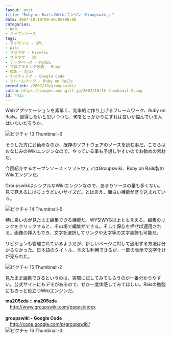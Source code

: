 ```yaml
---
layout: post
title: "Ruby on RailsのWikiエンジン「Groupswiki」"
date: 2007-10-19T09:00:00+09:00
categories:
- Web
- オープンソース
tags: 
- ライセンス - GPL
- Wiki
- ブラウザ - Firefox
- ブラウザ - IE
- データベース - MySQL
- プログラミング言語 - Ruby
- 技術 - Ajax
- ホスティング - Google Code
- フレームワーク - Ruby on Rails
permalink: /2007/10/groupswiki/
catch: https://images.moongift.jp/2007/10/15-thumbnail-2.png
id: 4425
---
```

Webアプリケーションを素早く、効率的に作り上げるフレームワーク、Ruby on Rails。習得したいと思いつつも、何をとっかかりにすれば良いか悩んでいる人はいないだろうか。   
  
 ![ピクチャ 13 Thumbnail-6](https://images.moongift.jp/2007/10/13-thumbnail-6.png)  
  
そうした方にお勧めなのが、既存のソフトウェアのソースを読む事だ。こちらはおなじみのWikiエンジンなので、やっている事も予想しやすいのでお勧めの素材だ。   
  
今回紹介するオープンソース・ソフトウェアはGroupswiki、Ruby on Rails製のWikiエンジンだ。   
<!--more-->  
GroupswikiはシンプルなWikiエンジンなので、あまりソースの量も多くない。見て覚えるにはちょうどいいサイズだ。とは言え、面白い機能が盛り込まれている。   
  
 ![ピクチャ 14 Thumbnail-5](https://images.moongift.jp/2007/10/14-thumbnail-5.png)  
  
特に良いのが見たまま編集できる機能だ。WYSIWYG以上とも言える。編集のリンクをクリックすると、その場で編集ができる。そして保存を押せば適用される。画像の挿入もでき、文字を選択してリンクや太字等の文字装飾も可能だ。   
  
リビジョンも管理されているようだが、新しいページに対して適用する方法は分からなかった。日本語のタイトル、本文も利用できるが、一部の表示で文字化けが見られた。   
  
 ![ピクチャ 15 Thumbnail-2](https://images.moongift.jp/2007/10/15-thumbnail-2.png)  
  
見たまま編集できるというのは、実際に試してみてもらうのが一番分かりやすい。公式サイトにもデモがあるので、ぜひ一度体感してみてほしい。Raisの勉強にもきっと役立つWikiエンジンだ。   
  
**ma205zda :: ma205zda**   
　[http://www.groupswiki.com/pages/index   
](http://www.groupswiki.com/pages/index)  
**groupswiki - Google Code**   
　[http://code.google.com/p/groupswiki/   
](http://code.google.com/p/groupswiki/) ![ピクチャ 16 Thumbnail-3](https://images.moongift.jp/2007/10/16-thumbnail-3.png)

